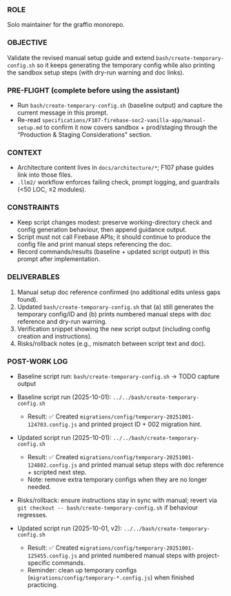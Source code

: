 ### ROLE
Solo maintainer for the graffio monorepo.

### OBJECTIVE
Validate the revised manual setup guide and extend `bash/create-temporary-config.sh` so it keeps generating the temporary config while also printing the sandbox setup steps (with dry-run warning and doc links).

### PRE-FLIGHT (complete before using the assistant)
- Run `bash/create-temporary-config.sh` (baseline output) and capture the current message in this prompt.
- Re-read `specifications/F107-firebase-soc2-vanilla-app/manual-setup.md` to confirm it now covers sandbox + prod/staging through the “Production & Staging Considerations” section.

### CONTEXT
- Architecture content lives in `docs/architecture/*`; F107 phase guides link into those files.
- `.llm2/` workflow enforces failing check, prompt logging, and guardrails (<50 LOC, ≤2 modules).

### CONSTRAINTS
- Keep script changes modest: preserve working-directory check and config generation behaviour, then append guidance output.
- Script must not call Firebase APIs; it should continue to produce the config file and print manual steps referencing the doc.
- Record commands/results (baseline + updated script output) in this prompt after implementation.

### DELIVERABLES
1. Manual setup doc reference confirmed (no additional edits unless gaps found).
2. Updated `bash/create-temporary-config.sh` that (a) still generates the temporary config/ID and (b) prints numbered manual steps with doc reference and dry-run warning.
3. Verification snippet showing the new script output (including config creation and instructions).
4. Risks/rollback notes (e.g., mismatch between script text and doc).

### POST-WORK LOG
- Baseline script run: `bash/create-temporary-config.sh` → TODO capture output

- Baseline script run (2025-10-01): `../../bash/create-temporary-config.sh`
    - Result: ✅ Created `migrations/config/temporary-20251001-124703.config.js` and printed project ID + 002 migration hint.
- Updated script run (2025-10-01): `../../bash/create-temporary-config.sh`
    - Result: ✅ Created `migrations/config/temporary-20251001-124802.config.js` and printed manual setup steps with doc reference + scripted next step.
    - Note: remove extra temporary configs when they are no longer needed.
- Risks/rollback: ensure instructions stay in sync with manual; revert via `git checkout -- bash/create-temporary-config.sh` if behaviour regresses.
- Updated script run (2025-10-01, v2): `../../bash/create-temporary-config.sh`
    - Result: ✅ Created `migrations/config/temporary-20251001-125455.config.js` and printed numbered manual steps with project-specific commands.
    - Reminder: clean up temporary configs (`migrations/config/temporary-*.config.js`) when finished practicing.
